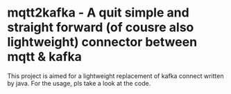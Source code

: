 # mqtt2kafka - A quit simple and straight forward (of cousre also lightweight) connector between mqtt & kafka
This project is aimed for a lightweight replacement of kafka connect written by java. For the usage, pls take a look at the code. 
